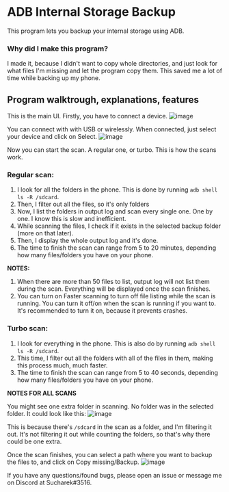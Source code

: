 # ADB Internal Storage Backup

This program lets you backup your internal storage using ADB.

### Why did I make this program?
I made it, because I didn't want to copy whole directories, and just look for what files I'm missing and let the program copy them. This saved me a lot of time while backing up my phone.

## Program walktrough, explanations, features

This is the main UI. Firstly, you have to connect a device.
![image](https://user-images.githubusercontent.com/31042508/206854659-5c057cb8-6e78-4426-bff7-b86f75b45e71.png)

You can connect with with USB or wirelessly. When connected, just select your device and click on Select.
![image](https://user-images.githubusercontent.com/31042508/206854688-1252aeea-4b78-4081-9f34-e6ffa2b20491.png)

Now you can start the scan. A regular one, or turbo.
This is how the scans work.

### **Regular scan:**
1. I look for all the folders in the phone. This is done by running `adb shell ls -R /sdcard`.
2. Then, I filter out all the files, so it's only folders
3. Now, I list the folders in output log and scan every single one. One by one. I know this is slow and inefficient.
4. While scanning the files, I check if it exists in the selected backup folder (more on that later).
5. Then, I display the whole output log and it's done.
6. The time to finish the scan can range from 5 to 20 minutes, depending how many files/folders you have on your phone.

**NOTES:**
1. When there are more than 50 files to list, output log will not list them during the scan. Everything will be displayed once the scan finishes.
2. You can turn on Faster scanning to turn off file listing while the scan is running. You can turn it off/on when the scan is running if you want to. It's recommended to turn it on, because it prevents crashes.

### **Turbo scan:**
1. I look for everything in the phone. This is also do by running `adb shell ls -R /sdcard`.
2. This time, I filter out all the folders with all of the files in them, making this process much, much faster.
3. The time to finish the scan can range from 5 to 40 seconds, depending how many files/folders you have on your phone.

**NOTES FOR ALL SCANS**

You might see one extra folder in scanning. No folder was in the selected folder. It could look like this:
![image](https://user-images.githubusercontent.com/31042508/206856592-35aaa40f-05e4-44ba-a8e3-0e1233bc2c4d.png)

This is because there's `/sdcard` in the scan as a folder, and I'm filtering it out. It's not filtering it out while counting the folders, so that's why there could be one extra.


Once the scan finishes, you can select a path where you want to backup the files to, and click on Copy missing/Backup.
![image](https://user-images.githubusercontent.com/31042508/206858299-f43a85a6-9bd8-4c43-9862-a8a189e4ebef.png)



If you have any questions/found bugs, please open an issue or message me on Discord at Sucharek#3516.

